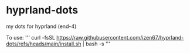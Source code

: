 # hyprland-dots
my dots for hyprland (end-4)


To use:
'''
curl -fsSL https://raw.githubusercontent.com/izen67/hyprland-dots/refs/heads/main/install.sh | bash -s
'''